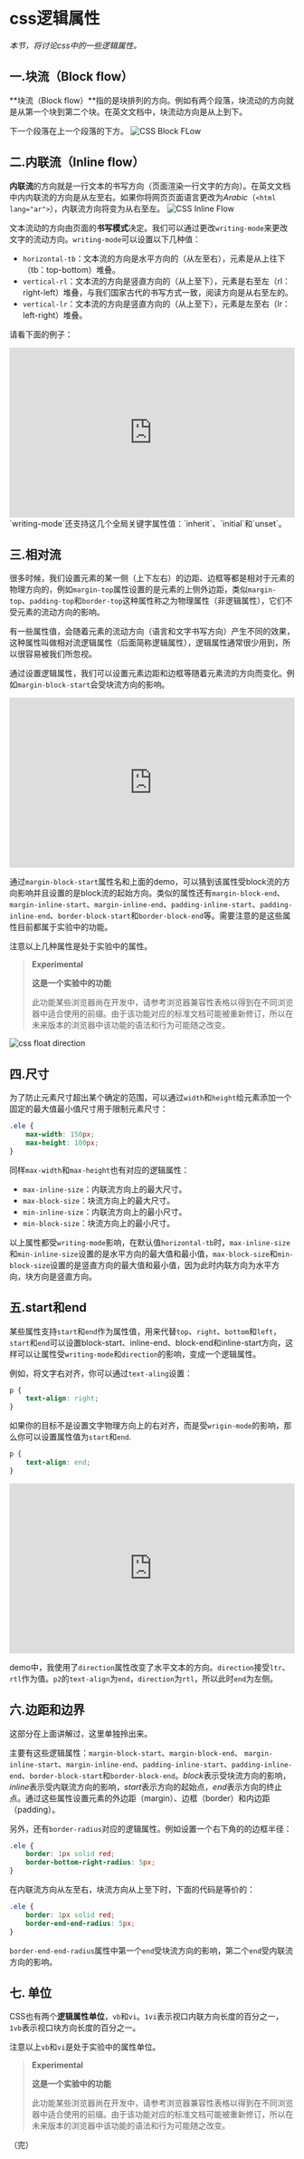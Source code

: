 # css逻辑属性

*本节，将讨论css中的一些逻辑属性。*

## 一.块流（Block flow）

**块流（Block flow）**指的是块排列的方向。例如有两个段落，块流动的方向就是从第一个块到第二个块。在英文文档中，块流动方向是从上到下。

下一个段落在上一个段落的下方。
![CSS Block FLow](https://cdn.jsdelivr.net/gh/pengfeiw/PengfeiBlog@1.0.0/image/122.jpg)

## 二.内联流（Inline flow）

**内联流**的方向就是一行文本的书写方向（页面渲染一行文字的方向）。在英文文档中内内联流的方向是从左至右。如果你将网页页面语言更改为*Arabic*（`<html lang="ar">`），内联流方向将变为从右至左。
![CSS Inline Flow](https://cdn.jsdelivr.net/gh/pengfeiw/PengfeiBlog@1.0.0/image/123.jpg)

文本流动的方向由页面的**书写模式**决定。我们可以通过更改`writing-mode`来更改文字的流动方向。`writing-mode`可以设置以下几种值：
- `horizontal-tb`：文本流的方向是水平方向的（从左至右），元素是从上往下（tb：top-bottom）堆叠。
- `vertical-rl`：文本流的方向是竖直方向的（从上至下），元素是右至左（rl：right-left）堆叠，与我们国家古代的书写方式一致，阅读方向是从右至左的。
- `vertical-lr`：文本流的方向是竖直方向的（从上至下），元素是左至右（lr：left-right）堆叠。

请看下面的例子：
<iframe height="300" style="width: 100%;" scrolling="no" title="011 Logical Properties_01" src="https://codepen.io/AhCola/embed/zYwbOWQ?default-tab=html%2Cresult" frameborder="no" loading="lazy" allowtransparency="true" allowfullscreen="true">
  See the Pen <a href="https://codepen.io/AhCola/pen/zYwbOWQ">
  011 Logical Properties_01</a> by Pengfei Wang (<a href="https://codepen.io/AhCola">@AhCola</a>)
  on <a href="https://codepen.io">CodePen</a>.
</iframe>
`writing-mode`还支持这几个全局关键字属性值：`inherit`、`initial`和`unset`。

## 三.相对流

很多时候，我们设置元素的某一侧（上下左右）的边距、边框等都是相对于元素的物理方向的，例如`margin-top`属性设置的是元素的上侧外边距，类似`margin-top`、`padding-top`和`border-top`这种属性称之为物理属性（非逻辑属性），它们不受元素的流动方向的影响。

有一些属性值，会随着元素的流动方向（语言和文字书写方向）产生不同的效果，这种属性叫做相对流逻辑属性（后面简称逻辑属性），逻辑属性通常很少用到，所以很容易被我们所忽视。

通过设置逻辑属性，我们可以设置元素边距和边框等随着元素流的方向而变化。例如`margin-block-start`会受块流方向的影响。
<iframe height="300" style="width: 100%;" scrolling="no" title="011 Logical Properties_02" src="https://codepen.io/AhCola/embed/KKmYYpO?default-tab=html%2Cresult" frameborder="no" loading="lazy" allowtransparency="true" allowfullscreen="true">
  See the Pen <a href="https://codepen.io/AhCola/pen/KKmYYpO">
  011 Logical Properties_02</a> by Pengfei Wang (<a href="https://codepen.io/AhCola">@AhCola</a>)
  on <a href="https://codepen.io">CodePen</a>.
</iframe>

通过`margin-block-start`属性名和上面的demo，可以猜到该属性受block流的方向影响并且设置的是block流的起始方向。类似的属性还有`margin-block-end`、 `margin-inline-start`、`margin-inline-end`、`padding-inline-start`、`padding-inline-end`、`border-block-start`和`border-block-end`等。需要注意的是这些属性目前都属于实验中的功能。

注意以上几种属性是处于实验中的属性。
> **Experimental** 
>
> **这是一个实验中的功能**
>
>此功能某些浏览器尚在开发中，请参考浏览器兼容性表格以得到在不同浏览器中适合使用的前缀。由于该功能对应的标准文档可能被重新修订，所以在未来版本的浏览器中该功能的语法和行为可能随之改变。

![css float direction](https://cdn.jsdelivr.net/gh/pengfeiw/PengfeiBlog@1.0.0/image/120.jpg)

## 四.尺寸

为了防止元素尺寸超出某个确定的范围，可以通过`width`和`height`给元素添加一个固定的最大值最小值尺寸用于限制元素尺寸：
```css
.ele {
    max-width: 150px;
    max-height: 100px;
}
```

同样`max-width`和`max-height`也有对应的逻辑属性：
- `max-inline-size`：内联流方向上的最大尺寸。
- `max-block-size`：块流方向上的最大尺寸。
- `min-inline-size`：内联流方向上的最小尺寸。
- `min-block-size`：块流方向上的最小尺寸。

以上属性都受`writing-mode`影响，在默认值`horizontal-tb`时，`max-inline-size`和`min-inline-size`设置的是水平方向的最大值和最小值，`max-block-size`和`min-block-size`设置的是竖直方向的最大值和最小值，因为此时内联方向为水平方向，块方向是竖直方向。

## 五.start和end

某些属性支持`start`和`end`作为属性值，用来代替`top`、`right`、`bottom`和`left`，`start`和`end`可以设置block-start、inline-end、block-end和inline-start方向，这样可以让属性受`writing-mode`和`direction`的影响，变成一个逻辑属性。

例如，将文字右对齐，你可以通过`text-aling`设置：
```css
p {
    text-align: right;
}
```
如果你的目标不是设置文字物理方向上的右对齐，而是受`wrigin-mode`的影响，那么你可以设置属性值为`start`和`end`.
```css
p {
    text-align: end;
}
```
<iframe height="300" style="width: 100%;" scrolling="no" title="011 Logical Properties_03" src="https://codepen.io/AhCola/embed/YzVMMjO?default-tab=html%2Cresult" frameborder="no" loading="lazy" allowtransparency="true" allowfullscreen="true">
  See the Pen <a href="https://codepen.io/AhCola/pen/YzVMMjO">
  011 Logical Properties_03</a> by Pengfei Wang (<a href="https://codepen.io/AhCola">@AhCola</a>)
  on <a href="https://codepen.io">CodePen</a>.
</iframe>

demo中，我使用了`direction`属性改变了水平文本的方向。`direction`接受`ltr`、`rtl`作为值。`p2`的`text-align`为`end`，`direction`为`rtl`，所以此时`end`为左侧。

## 六.边距和边界

这部分在上面讲解过，这里单独拎出来。

主要有这些逻辑属性：`margin-block-start`、`margin-block-end`、 `margin-inline-start`、`margin-inline-end`、`padding-inline-start`、`padding-inline-end`、`border-block-start`和`border-block-end`。*block*表示受块流方向的影响，*inline*表示受内联流方向的影响，*start*表示方向的起始点，*end*表示方向的终止点。通过这些属性设置元素的外边距（margin）、边框（border）和内边距（padding）。

另外，还有`border-radius`对应的逻辑属性。例如设置一个右下角的的边框半径：
```css
.ele {
    border: 1px solid red;
    border-bottom-right-radius: 5px;
}
```
在内联流方向从左至右，块流方向从上至下时，下面的代码是等价的：
```css
.ele {
    border: 1px solid red;
    border-end-end-radius: 5px;
}
```
`border-end-end-radius`属性中第一个`end`受块流方向的影响，第二个`end`受内联流方向的影响。

## 七. 单位

CSS也有两个**逻辑属性单位**，`vb`和`vi`。`1vi`表示视口内联方向长度的百分之一，`1vb`表示视口块方向长度的百分之一。

注意以上`vb`和`vi`是处于实验中的属性单位。
> **Experimental** 
>
> **这是一个实验中的功能**
>
>此功能某些浏览器尚在开发中，请参考浏览器兼容性表格以得到在不同浏览器中适合使用的前缀。由于该功能对应的标准文档可能被重新修订，所以在未来版本的浏览器中该功能的语法和行为可能随之改变。


（完）
